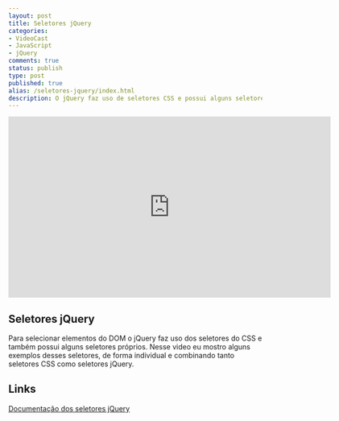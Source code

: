 ```yaml
---
layout: post
title: Seletores jQuery
categories:
- VideoCast
- JavaScript
- jQuery
comments: true
status: publish
type: post
published: true
alias: /seletores-jquery/index.html
description: O jQuery faz uso de seletores CSS e possui alguns seletores próprios, nesse video mostro alguns exemplos usando tanto seletores CSS como seletores jQuery.
---
```

<iframe src="http://www.youtube.com/embed/aY3aVX1mDGY" frameborder="0" width="640" height="360"></iframe>
<h2>Seletores jQuery</h2>
Para selecionar elementos do DOM o jQuery faz uso dos seletores do CSS e também possui alguns seletores próprios. Nesse video eu mostro alguns exemplos desses seletores, de forma individual e combinando tanto seletores CSS como seletores jQuery.
<h2>Links</h2>
<a href="http://bit.ly/113M34I" target="_blank">Documentação dos seletores jQuery</a>
